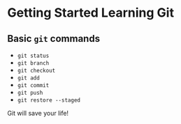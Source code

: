 # Getting Started Learning Git

## Basic `git` commands
- `git status`
- `git branch`
- `git checkout`
- `git add`
- `git commit`
- `git push`
- `git restore --staged`

Git will save your life!